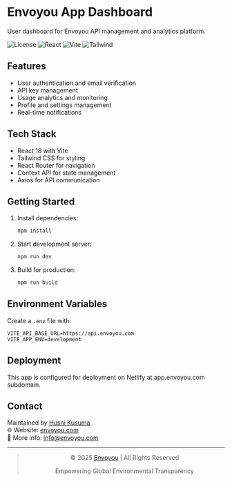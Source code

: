 # Envoyou App Dashboard

User dashboard for Envoyou API management and analytics platform.

![License](https://img.shields.io/badge/license-MIT-blue.svg)
![React](https://img.shields.io/badge/React-19-blue.svg)
![Vite](https://img.shields.io/badge/Vite-Latest-green.svg)
![Tailwind](https://img.shields.io/badge/Tailwind-v4-blue.svg)


## Features

- User authentication and email verification
- API key management
- Usage analytics and monitoring
- Profile and settings management
- Real-time notifications

## Tech Stack

- React 18 with Vite
- Tailwind CSS for styling
- React Router for navigation
- Context API for state management
- Axios for API communication

## Getting Started

1. Install dependencies:
   ```bash
   npm install
   ```

2. Start development server:
   ```bash
   npm run dev
   ```

3. Build for production:
   ```bash
   npm run build
   ```

## Environment Variables

Create a `.env` file with:
```
VITE_API_BASE_URL=https://api.envoyou.com
VITE_APP_ENV=development
```

## Deployment

This app is configured for deployment on Netlify at app.envoyou.com subdomain.

## Contact
Maintained by [Husni Kusuma](https://github.com/hk-dev13)  
🌐 Website: [envoyou.com](https://envoyou.com)  
📧 More info: [info@envoyou.com](mailto:info@envoyou.com)  

---
> <p style="text-align: center;">© 2025 <a href="https://envoyou.com">Envoyou</a> | All Rights Reserved</p>
> <p style="text-align: center;">Empowering Global Environmental Transparency</p>